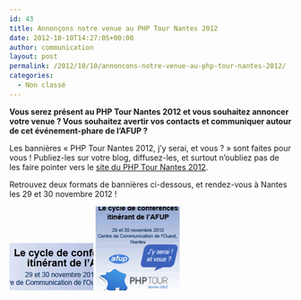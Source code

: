 ```yaml
---
id: 43
title: Annonçons notre venue au PHP Tour Nantes 2012
date: 2012-10-10T14:27:05+00:00
author: communication
layout: post
permalink: /2012/10/10/annoncons-notre-venue-au-php-tour-nantes-2012/
categories:
  - Non classé
---
```

**Vous serez présent au PHP Tour Nantes 2012 et vous souhaitez annoncer votre venue ? Vous souhaitez avertir vos contacts et communiquer autour de cet événement-phare de l&rsquo;AFUP ?**

Les bannières &laquo;&nbsp;PHP Tour Nantes 2012, j&rsquo;y serai, et vous ?&nbsp;&raquo; sont faites pour vous ! Publiez-les sur votre blog, diffusez-les, et surtout n&rsquo;oubliez pas de les faire pointer vers le [site du PHP Tour Nantes 2012](http://afup.org/pages/phptournantes2012/).

Retrouvez deux formats de bannières ci-dessous, et rendez-vous à Nantes les 29 et 30 novembre 2012 ! 

![](/files/2012/10/php_tour_Nantes_2012_jyserai-150x85.png)
![](/files/2012/10/php_tour_Nantes_2012_C-150x150.png)

